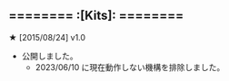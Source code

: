 ======== :[**Kits**]: ========
-----------
**★** [2015/08/24] v1.0
- 公開しました。
  - 2023/06/10 に現在動作しない機構を排除しました。